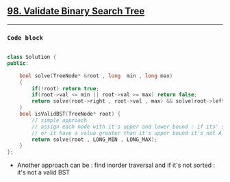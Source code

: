 ## [98. Validate Binary Search Tree](https://leetcode.com/problems/validate-binary-search-tree/description/)

<hr>

### `Code block`

```cpp

class Solution {
public:

    bool solve(TreeNode* &root , long  min , long max)
    {
        if(!root) return true;
        if(root->val <= min || root->val >= max) return false;
        return solve(root->right , root->val , max) && solve(root->left , min , root->val);
    }
    bool isValidBST(TreeNode* root) {
        // simple approach
        // assign each node with it's upper and lower bound : if its' smalleer than it's lower bound it's simply not a valid bst
        // or it have a value greater than it's upper bound it's not A VALID BST (upper bound and lower bound is decided by all yourself)
        return solve(root , LONG_MIN , LONG_MAX);
    }
};
```

- Another approach can be : find inorder traversal and if it's not sorted : it's not a valid BST
